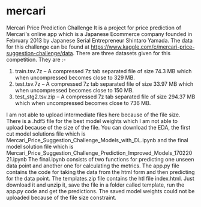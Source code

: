 # mercari
Mercari Price Prediction Challenge
It is a project for price prediction of Mercari's online app which is a Japanese Ecommerce company founded in February 2013 by Japanese Serial Entrepreneur Shintaro Yamada. The data for this challenge can be found at https://www.kaggle.com/c/mercari-price-suggestion-challenge/data. 
There are three datasets given for this competition. They are :-
1)	train.tsv.7z – A compressed 7z tab separated file of size 74.3 MB which when uncompressed becomes close to 329 MB.
2)	test.tsv.7z – A compressed 7z tab separated file of size 33.97 MB which when uncompressed becomes close to 150 MB.
3)	test_stg2.tsv.zip – A compressed 7z tab separated file of size 294.37 MB which when uncompressed becomes close to 736 MB.

I am not able to upload intermediate files here because of the file size. There is a .hdf5 file for the best model weights which I am not able to upload because of the size of the file.
You can download the EDA, the first cut model solutions file which is Mercari_Price_Suggestion_Challenge_Models_with_DL.ipynb and the final model solution file which is Mercari_Price_Suggestion_Challenge_Prediction_Improved_Models_17022021.ipynb
The final.ipynb consists of two functions for predicting one unseen data point and another one for calculating the metrics.
The app.py file contains the code for taking the data from the html form and then predicting for the data point.
The templates.zip file contains the htl file index.html. Just download it and unzip it, save the file in a folder called template, run the app.py code and get the predictions. The saved model weights could not be uploaded because of the file size constraint.
